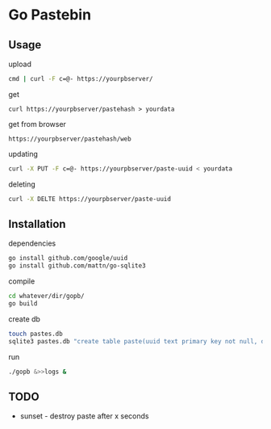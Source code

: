 # Go Pastebin

## Usage

upload
```bash
cmd | curl -F c=@- https://yourpbserver/
```

get
```
curl https://yourpbserver/pastehash > yourdata
```

get from browser
```
https://yourpbserver/pastehash/web
```

updating
```bash
curl -X PUT -F c=@- https://yourpbserver/paste-uuid < yourdata
```

deleting
```bash
curl -X DELTE https://yourpbserver/paste-uuid
```

## Installation

dependencies
```bash
go install github.com/google/uuid
go install github.com/mattn/go-sqlite3
```

compile
```bash
cd whatever/dir/gopb/
go build
```

create db
```bash
touch pastes.db
sqlite3 pastes.db "create table paste(uuid text primary key not null, data blob not null, hash text not null, shorthash text not null);"
```

run
```bash
./gopb &>>logs &
```

## TODO

- sunset - destroy paste after x seconds

